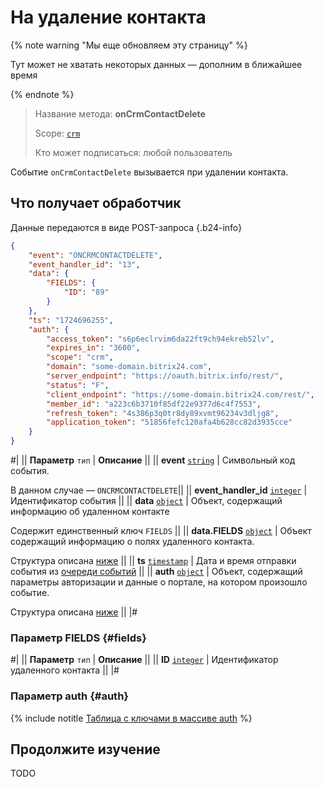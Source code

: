 # На удаление контакта

{% note warning "Мы еще обновляем эту страницу" %}

Тут может не хватать некоторых данных — дополним в ближайшее время

{% endnote %}

> Название метода: **onCrmContactDelete**
> 
> Scope: [`crm`](../../../scopes/permissions.md)
> 
> Кто может подписаться: любой пользователь

Событие `onCrmContactDelete` вызывается при удалении контакта.


## Что получает обработчик

Данные передаются в виде POST-запроса {.b24-info}

```json
{
    "event": "ONCRMCONTACTDELETE",
    "event_handler_id": "13",
    "data": {
        "FIELDS": {
            "ID": "89"
        }
    },
    "ts": "1724696255",
    "auth": {
        "access_token": "s6p6eclrvim6da22ft9ch94ekreb52lv",
        "expires_in": "3600",
        "scope": "crm",
        "domain": "some-domain.bitrix24.com",
        "server_endpoint": "https://oauth.bitrix.info/rest/",
        "status": "F",
        "client_endpoint": "https://some-domain.bitrix24.com/rest/",
        "member_id": "a223c6b3710f85df22e9377d6c4f7553",
        "refresh_token": "4s386p3q0tr8dy89xvmt96234v3dljg8",
        "application_token": "51856fefc120afa4b628cc82d3935cce"
    }
}
```

#|
|| **Параметр**
`тип` | **Описание** ||
|| **event**
[`string`](../../../data-types.md) | Символьный код события.

В данном случае — `ONCRMCONTACTDELETE`||
|| **event_handler_id**
[`integer`](../../../data-types.md) | Идентификатор события ||
|| **data**
[`object`](../../../data-types.md) | Объект, содержащий информацию об удаленном контакте

Содержит единственный ключ `FIELDS` ||
|| **data.FIELDS**
[`object`](../../../data-types.md) | Объект содержащий информацию о полях удаленного контакта.

Структура описана [ниже](#fields) ||
|| **ts**
[`timestamp`](../../../data-types.md) | Дата и время отправки события из [очереди событий](../../../events/index.md) ||
|| **auth**
[`object`](../../../data-types.md) | Объект, содержащий параметры авторизации и данные о портале, на котором произошло событие.

Структура описана [ниже](#auth) ||
|#

### Параметр FIELDS {#fields}

#|
|| **Параметр**
`тип` | **Описание** ||
|| **ID**
[`integer`](../../../data-types.md) | Идентификатор удаленного контакта ||
|#

### Параметр auth {#auth}

{% include notitle [Таблица с ключами в массиве auth](../../../../_includes/auth-params-in-events.md) %}


## Продолжите изучение

TODO
